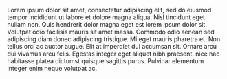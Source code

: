 Lorem ipsum dolor sit amet, consectetur adipiscing elit, sed do eiusmod tempor incididunt ut labore et dolore magna aliqua. Nisl tincidunt eget nullam non. 
Quis hendrerit dolor magna eget est lorem ipsum dolor sit. Volutpat odio facilisis mauris sit amet massa. 
Commodo odio aenean sed adipiscing diam donec adipiscing tristique. Mi eget mauris pharetra et. Non tellus orci ac auctor augue. 
Elit at imperdiet dui accumsan sit. Ornare arcu dui vivamus arcu felis. Egestas integer eget aliquet nibh praesent. 
nice hac habitasse platea dictumst quisque sagittis purus. Pulvinar elementum integer enim neque volutpat ac.